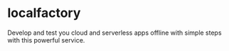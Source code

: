 # localfactory
Develop and test you cloud and serverless apps offline with simple steps with this powerful service. 
